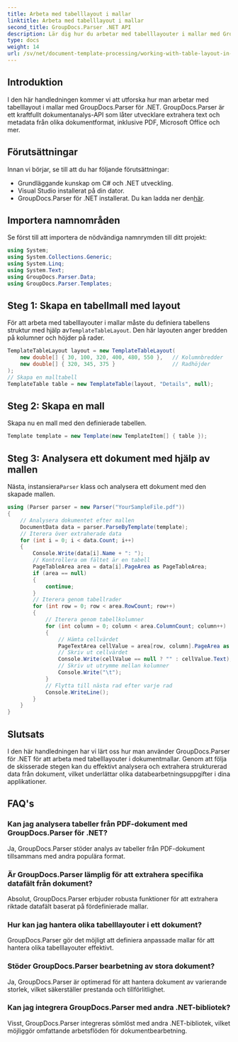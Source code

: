```yaml
---
title: Arbeta med tabelllayout i mallar
linktitle: Arbeta med tabelllayout i mallar
second_title: GroupDocs.Parser .NET API
description: Lär dig hur du arbetar med tabelllayouter i mallar med GroupDocs.Parser för .NET. Extrahera strukturerad data effektivt från dokument.
type: docs
weight: 14
url: /sv/net/document-template-processing/working-with-table-layout-in-templates/
---
```

## Introduktion
I den här handledningen kommer vi att utforska hur man arbetar med tabelllayout i mallar med GroupDocs.Parser för .NET. GroupDocs.Parser är ett kraftfullt dokumentanalys-API som låter utvecklare extrahera text och metadata från olika dokumentformat, inklusive PDF, Microsoft Office och mer.
## Förutsättningar
Innan vi börjar, se till att du har följande förutsättningar:
- Grundläggande kunskap om C# och .NET utveckling.
- Visual Studio installerat på din dator.
-  GroupDocs.Parser för .NET installerat. Du kan ladda ner den[här](https://releases.groupdocs.com/parser/net/).

## Importera namnområden
Se först till att importera de nödvändiga namnrymden till ditt projekt:
```csharp
using System;
using System.Collections.Generic;
using System.Linq;
using System.Text;
using GroupDocs.Parser.Data;
using GroupDocs.Parser.Templates;
```
## Steg 1: Skapa en tabellmall med layout
För att arbeta med tabelllayouter i mallar måste du definiera tabellens struktur med hjälp av`TemplateTableLayout`. Den här layouten anger bredden på kolumner och höjder på rader.
```csharp
TemplateTableLayout layout = new TemplateTableLayout(
    new double[] { 30, 100, 320, 400, 480, 550 },   // Kolumnbredder
    new double[] { 320, 345, 375 }                  // Radhöjder
);
// Skapa en malltabell
TemplateTable table = new TemplateTable(layout, "Details", null);
```
## Steg 2: Skapa en mall
Skapa nu en mall med den definierade tabellen.
```csharp
Template template = new Template(new TemplateItem[] { table });
```
## Steg 3: Analysera ett dokument med hjälp av mallen
 Nästa, instansiera`Parser` klass och analysera ett dokument med den skapade mallen.
```csharp
using (Parser parser = new Parser("YourSampleFile.pdf"))
{
    // Analysera dokumentet efter mallen
    DocumentData data = parser.ParseByTemplate(template);
    // Iterera över extraherade data
    for (int i = 0; i < data.Count; i++)
    {
        Console.Write(data[i].Name + ": ");
        // Kontrollera om fältet är en tabell
        PageTableArea area = data[i].PageArea as PageTableArea;
        if (area == null)
        {
            continue;
        }
        // Iterera genom tabellrader
        for (int row = 0; row < area.RowCount; row++)
        {
            // Iterera genom tabellkolumner
            for (int column = 0; column < area.ColumnCount; column++)
            {
                // Hämta cellvärdet
                PageTextArea cellValue = area[row, column].PageArea as PageTextArea;
                // Skriv ut cellvärdet
                Console.Write(cellValue == null ? "" : cellValue.Text);
                // Skriv ut utrymme mellan kolumner
                Console.Write("\t");
            }
            // Flytta till nästa rad efter varje rad
            Console.WriteLine();
        }
    }
}
```

## Slutsats
I den här handledningen har vi lärt oss hur man använder GroupDocs.Parser för .NET för att arbeta med tabelllayouter i dokumentmallar. Genom att följa de skisserade stegen kan du effektivt analysera och extrahera strukturerad data från dokument, vilket underlättar olika databearbetningsuppgifter i dina applikationer.

## FAQ's
### Kan jag analysera tabeller från PDF-dokument med GroupDocs.Parser för .NET?
Ja, GroupDocs.Parser stöder analys av tabeller från PDF-dokument tillsammans med andra populära format.
### Är GroupDocs.Parser lämplig för att extrahera specifika datafält från dokument?
Absolut, GroupDocs.Parser erbjuder robusta funktioner för att extrahera riktade datafält baserat på fördefinierade mallar.
### Hur kan jag hantera olika tabelllayouter i ett dokument?
GroupDocs.Parser gör det möjligt att definiera anpassade mallar för att hantera olika tabelllayouter effektivt.
### Stöder GroupDocs.Parser bearbetning av stora dokument?
Ja, GroupDocs.Parser är optimerad för att hantera dokument av varierande storlek, vilket säkerställer prestanda och tillförlitlighet.
### Kan jag integrera GroupDocs.Parser med andra .NET-bibliotek?
Visst, GroupDocs.Parser integreras sömlöst med andra .NET-bibliotek, vilket möjliggör omfattande arbetsflöden för dokumentbearbetning.